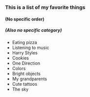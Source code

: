 ### This is a list of my favorite things
#### (No specific order)
##### (Also no specific category)

* Eating pizza
* Listening to music
* Harry Styles
* Cookies
* One Direction
* Colors
* Bright objects
* My grandparents
* Cute tattoos
* The sky
